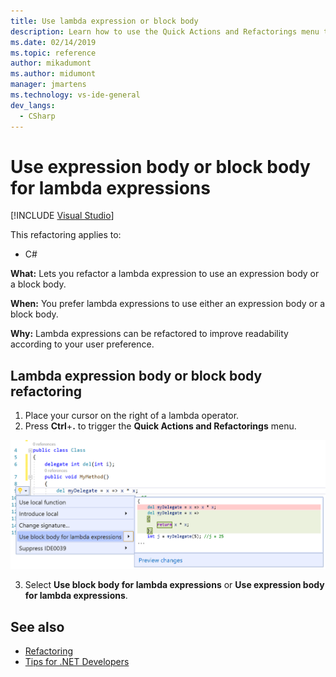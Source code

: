 ```yaml
---
title: Use lambda expression or block body
description: Learn how to use the Quick Actions and Refactorings menu to refactor a lambda expression to use an expression body or a block body.
ms.date: 02/14/2019
ms.topic: reference
author: mikadumont 
ms.author: midumont 
manager: jmartens
ms.technology: vs-ide-general
dev_langs:
  - CSharp
---
```

# Use expression body or block body for lambda expressions

 [!INCLUDE [Visual Studio](~/includes/applies-to-version/vs-windows-only.md)]

This refactoring applies to:

- C#

**What:** Lets you refactor a lambda expression to use an expression body or a block body.

**When:** You prefer lambda expressions to use either an expression body or a block body.

**Why:** Lambda expressions can be refactored to improve readability according to your user preference.

## Lambda expression body or block body refactoring

1. Place your cursor on the right of a lambda operator.
2. Press **Ctrl**+**.** to trigger the **Quick Actions and Refactorings** menu.

  ![Use lambda expression/block body](media/block-body-lambda.png)

3. Select **Use block body for lambda expressions** or **Use expression body for lambda expressions**.

## See also

- [Refactoring](../refactoring-in-visual-studio.md)
- [Tips for .NET Developers](../csharp-developer-productivity.md)
